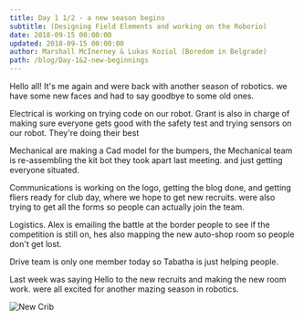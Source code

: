 ```yaml
---
title: Day 1 1/2 - a new season begins
subtitle: (Designing Field Elements and working on the Roborio)
date: 2018-09-15 00:00:00
updated: 2018-09-15 00:00:00
author: Marshall McInerney & Lukas Koziol (Boredom in Belgrade)
path: /blog/Day-1&2-new-beginnings
---
```


Hello all! It's me again and were back with another season of robotics. we have some new faces and had to say goodbye to some old ones.

Electrical is working on trying code on our robot. Grant is also in charge of making sure everyone gets good with the safety test and trying sensors on our robot.
They're doing their best

Mechanical are making a Cad model for the bumpers, the Mechanical team is re-assembling the kit bot they took apart last meeting.
and just getting everyone situated.

Communications is working on the logo, getting the blog done, and getting fliers ready for club day, where we hope to get new recruits.
were also trying to get all the forms so people can actually join the team.

Logistics. Alex is emailing the battle at the border people to see if the competition is still on, hes also mapping the new auto-shop room so people don't get lost.

Drive team is only one member today so Tabatha is just helping people.

Last week was saying Hello to the new recruits and making the new room work. were all excited for another mazing season in robotics.

![New Crib](/images/20180915/newdigs.jpg)
